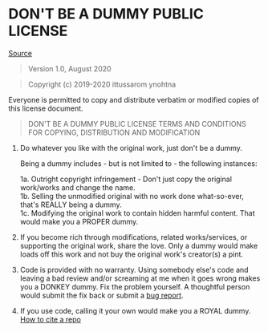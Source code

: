 # DON'T BE A DUMMY PUBLIC LICENSE

[Source](https://github.com/thetechrobo/dbad-clean)

> Version 1.0, August 2020

> Copyright (c) 2019-2020 ittussarom ynohtna
 
 Everyone is permitted to copy and distribute verbatim or modified copies of this license document.

> DON'T BE A DUMMY PUBLIC LICENSE
> TERMS AND CONDITIONS FOR COPYING, DISTRIBUTION AND MODIFICATION

 1. Do whatever you like with the original work, just don't be a dummy.

     Being a dummy includes - but is not limited to - the following instances:

	 1a. Outright copyright infringement - Don't just copy the original work/works and change the name.  
	 1b. Selling the unmodified original with no work done what-so-ever, that's REALLY being a dummy.  
	 1c. Modifying the original work to contain hidden harmful content. That would make you a PROPER dummy.  

 2. If you become rich through modifications, related works/services, or supporting the original work,
 share the love. Only a dummy would make loads off this work and not buy the original work's 
 creator(s) a pint.
 
 3. Code is provided with no warranty. Using somebody else's code and leaving a bad review and/or screaming at me when it goes wrong makes 
 you a DONKEY dummy. Fix the problem yourself. A thoughtful person would submit the fix back or submit a [bug report](https://www.chiark.greenend.org.uk/~sgtatham/bugs.html).

4. If you use code, calling it your own would make you a ROYAL dummy. [How to cite a repo](https://academia.stackexchange.com/questions/14010/how-do-you-cite-a-github-repository)
